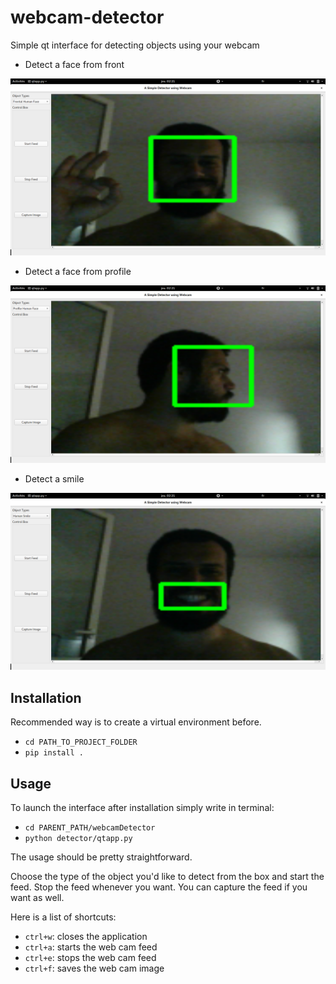 # webcam-detector
Simple qt interface for detecting objects using your webcam

- Detect a face from front

![Image Loaded](docs/detectFace.png?raw=true "loaded face")

- Detect a face from profile

![Image Loaded](docs/detectFaceProfile.png?raw=true "loaded face profile")

- Detect a smile

![Image Loaded](docs/detectHumanSmile.png?raw=true "loaded smile")

## Installation

Recommended way is to create a virtual environment before.

- `cd PATH_TO_PROJECT_FOLDER`
- `pip install .`


## Usage

To launch the interface after installation simply write in terminal:

- `cd PARENT_PATH/webcamDetector`
- `python detector/qtapp.py`

The usage should be pretty straightforward.

Choose the type of the object you'd like to detect from the box and start the feed.
Stop the feed whenever you want. You can capture the feed if you want as well.

Here is a list of shortcuts:

- `ctrl+w`: closes the application
- `ctrl+a`: starts the web cam feed
- `ctrl+e`: stops the web cam feed
- `ctrl+f`: saves the web cam image
